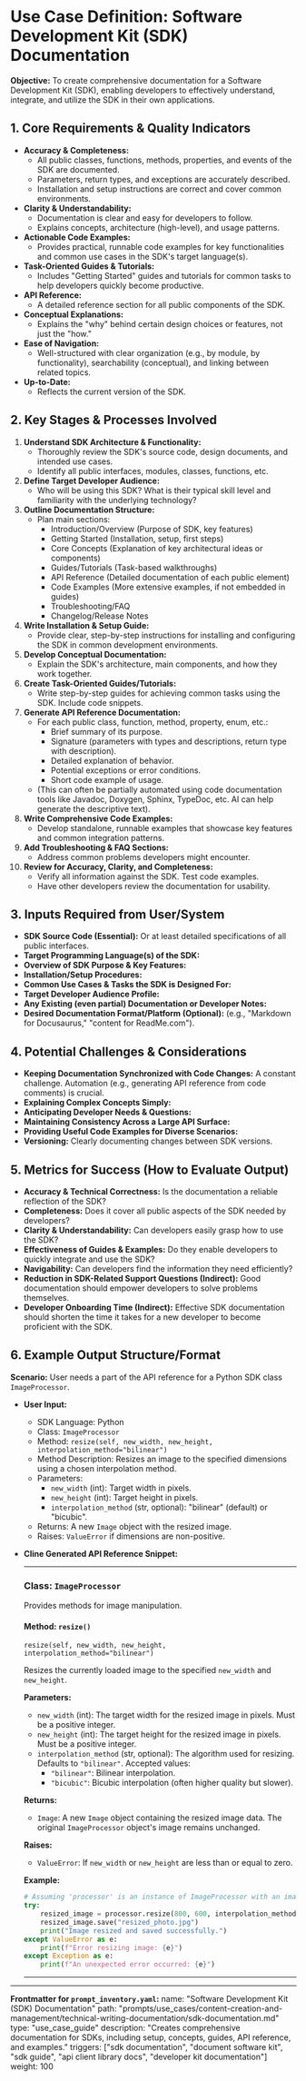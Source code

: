 # Use Case Definition: Software Development Kit (SDK) Documentation

**Objective:** To create comprehensive documentation for a Software Development Kit (SDK), enabling developers to effectively understand, integrate, and utilize the SDK in their own applications.

## 1. Core Requirements & Quality Indicators

*   **Accuracy & Completeness:**
    *   All public classes, functions, methods, properties, and events of the SDK are documented.
    *   Parameters, return types, and exceptions are accurately described.
    *   Installation and setup instructions are correct and cover common environments.
*   **Clarity & Understandability:**
    *   Documentation is clear and easy for developers to follow.
    *   Explains concepts, architecture (high-level), and usage patterns.
*   **Actionable Code Examples:**
    *   Provides practical, runnable code examples for key functionalities and common use cases in the SDK's target language(s).
*   **Task-Oriented Guides & Tutorials:**
    *   Includes "Getting Started" guides and tutorials for common tasks to help developers quickly become productive.
*   **API Reference:**
    *   A detailed reference section for all public components of the SDK.
*   **Conceptual Explanations:**
    *   Explains the "why" behind certain design choices or features, not just the "how."
*   **Ease of Navigation:**
    *   Well-structured with clear organization (e.g., by module, by functionality), searchability (conceptual), and linking between related topics.
*   **Up-to-Date:**
    *   Reflects the current version of the SDK.

## 2. Key Stages & Processes Involved

1.  **Understand SDK Architecture & Functionality:**
    *   Thoroughly review the SDK's source code, design documents, and intended use cases.
    *   Identify all public interfaces, modules, classes, functions, etc.
2.  **Define Target Developer Audience:**
    *   Who will be using this SDK? What is their typical skill level and familiarity with the underlying technology?
3.  **Outline Documentation Structure:**
    *   Plan main sections:
        *   Introduction/Overview (Purpose of SDK, key features)
        *   Getting Started (Installation, setup, first steps)
        *   Core Concepts (Explanation of key architectural ideas or components)
        *   Guides/Tutorials (Task-based walkthroughs)
        *   API Reference (Detailed documentation of each public element)
        *   Code Examples (More extensive examples, if not embedded in guides)
        *   Troubleshooting/FAQ
        *   Changelog/Release Notes
4.  **Write Installation & Setup Guide:**
    *   Provide clear, step-by-step instructions for installing and configuring the SDK in common development environments.
5.  **Develop Conceptual Documentation:**
    *   Explain the SDK's architecture, main components, and how they work together.
6.  **Create Task-Oriented Guides/Tutorials:**
    *   Write step-by-step guides for achieving common tasks using the SDK. Include code snippets.
7.  **Generate API Reference Documentation:**
    *   For each public class, function, method, property, enum, etc.:
        *   Brief summary of its purpose.
        *   Signature (parameters with types and descriptions, return type with description).
        *   Detailed explanation of behavior.
        *   Potential exceptions or error conditions.
        *   Short code example of usage.
    *   (This can often be partially automated using code documentation tools like Javadoc, Doxygen, Sphinx, TypeDoc, etc. AI can help generate the descriptive text).
8.  **Write Comprehensive Code Examples:**
    *   Develop standalone, runnable examples that showcase key features and common integration patterns.
9.  **Add Troubleshooting & FAQ Sections:**
    *   Address common problems developers might encounter.
10. **Review for Accuracy, Clarity, and Completeness:**
    *   Verify all information against the SDK. Test code examples.
    *   Have other developers review the documentation for usability.

## 3. Inputs Required from User/System

*   **SDK Source Code (Essential):** Or at least detailed specifications of all public interfaces.
*   **Target Programming Language(s) of the SDK:**
*   **Overview of SDK Purpose & Key Features:**
*   **Installation/Setup Procedures:**
*   **Common Use Cases & Tasks the SDK is Designed For:**
*   **Target Developer Audience Profile:**
*   **Any Existing (even partial) Documentation or Developer Notes:**
*   **Desired Documentation Format/Platform (Optional):** (e.g., "Markdown for Docusaurus," "content for ReadMe.com").

## 4. Potential Challenges & Considerations

*   **Keeping Documentation Synchronized with Code Changes:** A constant challenge. Automation (e.g., generating API reference from code comments) is crucial.
*   **Explaining Complex Concepts Simply:**
*   **Anticipating Developer Needs & Questions:**
*   **Maintaining Consistency Across a Large API Surface:**
*   **Providing Useful Code Examples for Diverse Scenarios:**
*   **Versioning:** Clearly documenting changes between SDK versions.

## 5. Metrics for Success (How to Evaluate Output)

*   **Accuracy & Technical Correctness:** Is the documentation a reliable reflection of the SDK?
*   **Completeness:** Does it cover all public aspects of the SDK needed by developers?
*   **Clarity & Understandability:** Can developers easily grasp how to use the SDK?
*   **Effectiveness of Guides & Examples:** Do they enable developers to quickly integrate and use the SDK?
*   **Navigability:** Can developers find the information they need efficiently?
*   **Reduction in SDK-Related Support Questions (Indirect):** Good documentation should empower developers to solve problems themselves.
*   **Developer Onboarding Time (Indirect):** Effective SDK documentation should shorten the time it takes for a new developer to become proficient with the SDK.

## 6. Example Output Structure/Format
**Scenario:** User needs a part of the API reference for a Python SDK class `ImageProcessor`.
*   **User Input:**
    *   SDK Language: Python
    *   Class: `ImageProcessor`
    *   Method: `resize(self, new_width, new_height, interpolation_method="bilinear")`
    *   Method Description: Resizes an image to the specified dimensions using a chosen interpolation method.
    *   Parameters:
        *   `new_width` (int): Target width in pixels.
        *   `new_height` (int): Target height in pixels.
        *   `interpolation_method` (str, optional): "bilinear" (default) or "bicubic".
    *   Returns: A new `Image` object with the resized image.
    *   Raises: `ValueError` if dimensions are non-positive.

*   **Cline Generated API Reference Snippet:**

    ---
    ### Class: `ImageProcessor`

    Provides methods for image manipulation.

    #### Method: `resize()`

    `resize(self, new_width, new_height, interpolation_method="bilinear")`

    Resizes the currently loaded image to the specified `new_width` and `new_height`.

    **Parameters:**

    *   `new_width` (int):
        The target width for the resized image in pixels. Must be a positive integer.
    *   `new_height` (int):
        The target height for the resized image in pixels. Must be a positive integer.
    *   `interpolation_method` (str, optional):
        The algorithm used for resizing. Defaults to `"bilinear"`.
        Accepted values:
        *   `"bilinear"`: Bilinear interpolation.
        *   `"bicubic"`: Bicubic interpolation (often higher quality but slower).

    **Returns:**

    *   `Image`: A new `Image` object containing the resized image data. The original `ImageProcessor` object's image remains unchanged.

    **Raises:**

    *   `ValueError`: If `new_width` or `new_height` are less than or equal to zero.

    **Example:**

    ```python
    # Assuming 'processor' is an instance of ImageProcessor with an image loaded
    try:
        resized_image = processor.resize(800, 600, interpolation_method="bicubic")
        resized_image.save("resized_photo.jpg")
        print("Image resized and saved successfully.")
    except ValueError as e:
        print(f"Error resizing image: {e}")
    except Exception as e:
        print(f"An unexpected error occurred: {e}")
    ```
    ---

---
**Frontmatter for `prompt_inventory.yaml`:**
name: "Software Development Kit (SDK) Documentation"
path: "prompts/use_cases/content-creation-and-management/technical-writing-documentation/sdk-documentation.md"
type: "use_case_guide"
description: "Creates comprehensive documentation for SDKs, including setup, concepts, guides, API reference, and examples."
triggers: ["sdk documentation", "document software kit", "sdk guide", "api client library docs", "developer kit documentation"]
weight: 100
